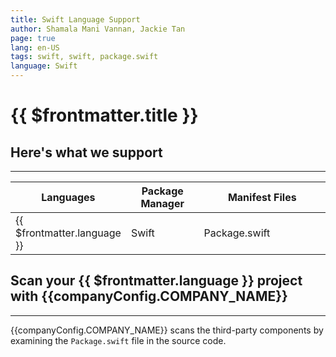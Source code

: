 ```yaml
---
title: Swift Language Support
author: Shamala Mani Vannan, Jackie Tan
page: true
lang: en-US
tags: swift, swift, package.swift
language: Swift
---
```


<script setup>
import LanguageHeader from './components/LanguageHeader.vue'
import { companyConfig } from '../../../config/companyConfig.js'
</script>

<ClientOnly>

# {{ $frontmatter.title }}

<LanguageHeader :language="$frontmatter.language"/>

## Here's what we support

<hr class="thick" />

<table>
    <thead>
        <th>Languages</th>
        <th>Package Manager</th>
        <th>Manifest Files</th>
    </thead>
    <tbody>
        <tr>
            <td>{{ $frontmatter.language }}</td>
            <td width="33.33%">Swift</td>
            <td width="100%">Package.swift</td>
        </tr>
    </tbody>
</table>

## Scan your {{ $frontmatter.language }} project with {{companyConfig.COMPANY_NAME}}

<hr class="thick" />

{{companyConfig.COMPANY_NAME}} scans the third-party components by examining the `Package.swift` file in the source code.

<!--@include: ../../parts/maximize-results.md-->

</ClientOnly>
